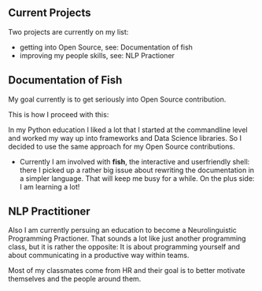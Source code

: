 ## Current Projects

Two projects are currently on my list:
- getting into Open Source, see: Documentation of fish
- improving my people skills, see: NLP Practioner

## Documentation of Fish
My goal currently is to get seriously into Open Source contribution. 

This is how I proceed with this:

In my Python education I liked a lot that I started at the commandline level and worked my way up into frameworks and Data Science libraries. So I decided to use the same approach for my Open Source contributions. 

- Currently I am involved with **fish**, the interactive and userfriendly shell: there I picked up a rather big issue about rewriting the documentation in a simpler language. That will keep me busy for a while. On the plus side: I am learning a lot!

## NLP Practitioner
Also I am currently persuing an education to become a Neurolinguistic Programming Practioner. That sounds a lot like just another programming class, but it is rather the opposite: It is about programming yourself and about communicating in a productive way within teams. 

Most of my classmates come from HR and their goal is to better motivate themselves and the people around them.

